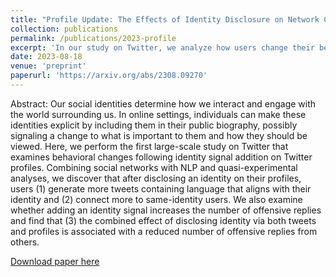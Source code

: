 ```yaml
---
title: "Profile Update: The Effects of Identity Disclosure on Network Connections and Language"
collection: publications
permalink: /publications/2023-profile
excerpt: 'In our study on Twitter, we analyze how users change their behavior after adding social identity signals to their profiles, revealing they tend to tweet more in line with their identity and connect with users sharing similar identities. Additionally, we found that openly disclosing identity through tweets and profiles correlates with receiving fewer offensive replies.'
date: 2023-08-18
venue: 'preprint'
paperurl: 'https://arxiv.org/abs/2308.09270'
---
```


Abstract: Our social identities determine how we interact and engage with the world surrounding us. In online settings, individuals can make these identities explicit by including them in their public biography, possibly signaling a change to what is important to them and how they should be viewed. Here, we perform the first large-scale study on Twitter that examines behavioral changes following identity signal addition on Twitter profiles. Combining social networks with NLP and quasi-experimental analyses, we discover that after disclosing an identity on their profiles, users (1) generate more tweets containing language that aligns with their identity and (2) connect more to same-identity users. We also examine whether adding an identity signal increases the number of offensive replies and find that (3) the combined effect of disclosing identity via both tweets and profiles is associated with a reduced number of offensive replies from others.

[Download paper here](https://arxiv.org/abs/2308.09270)
